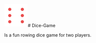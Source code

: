 <img align="leftt" src="images/dice-6.png" width="75px" hight="75px" /># Dice-Game

Is a fun rowing dice game for two players.
